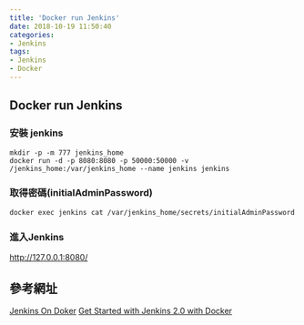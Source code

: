 ```yaml
---
title: 'Docker run Jenkins'
date: 2018-10-19 11:50:40
categories: 
- Jenkins
tags: 
- Jenkins
- Docker
---
```


## Docker run Jenkins

### 安裝 jenkins

```
mkdir -p -m 777 jenkins_home
docker run -d -p 8080:8080 -p 50000:50000 -v /jenkins_home:/var/jenkins_home --name jenkins jenkins

```
### 取得密碼(initialAdminPassword)
```
docker exec jenkins cat /var/jenkins_home/secrets/initialAdminPassword
```

### 進入Jenkins
http://127.0.0.1:8080/


## 參考網址
[Jenkins On Doker](https://github.com/jenkinsci/docker/blob/master/README.md)
[Get Started with Jenkins 2.0 with Docker](https://www.cloudbees.com/blog/get-started-jenkins-20-docker)